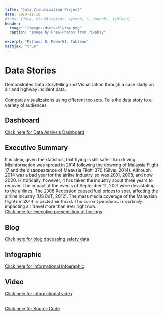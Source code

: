 ```yaml
---
title: "Data Visualization Project"
date: 2020-11-16
#tags: [data, visualization, python, r, powerbi, tableau]
header:
  image: "/images/davis/flying.png"
  caption: "Image by Free-Photos from Pixabay"
  
excerpt: "Python, R, PowerBI, Tableau"
mathjax: "true"
---
```


# Data Stories
Demonstrates Data Storytelling and Visualization through a case study on air and highway incident data.
<br>
<br>
Compares visualizations using different toolsets.  Tells the data story to a variety of audiences.

## Dashboard
<a href="https://github.com/amodavis/Data_Stories/blob/main/Dashboard/Safe_Flying_Dashboard.pdf">Click here for Data Analysis Dashboard</a>

## Executive Summary
It is clear, given the statistics, that flying is still safer than driving. Misinformation was spread in 2014 following the downing of Malaysia Flight 17 and the disappearance of Malaysia Flight 370 (Silver, 2014). Although 2014 was a bad year for the airline industry, so was 2001, 2008, and now 2020. Historically, however, it has taken the industry about three years to recover. The impact of the events of September 11, 2001 were devastating to the airlines. The 2008 Recession caused fuel prices to soar, affecting the airline industry (US DoT, 2012). The mass media coverage of the Malaysian flights in 2014 impacted air travel. The current pandemic is certainly impacting air travel more than ever right now.
<br>
<a href="https://youtu.be/fe2cK9xRHLk">Click here for executive presentation of findings</a>

## Blog
<a href="https://amomuz.data.blog/">Click here for blog discussing safety data</a>

## Infographic
<a href="https://github.com/amodavis/Data_Stories/blob/main/Infographic/Safe_Flying_Infographic.pdf">Click here for informational infographic</a>

## Video
<a href="https://youtu.be/NALl8K7kdcA">Click here for informational video</a>
<br>
<br>

<a href="https://github.com/amodavis/Data_Stories">Click here for Source Code</a>

